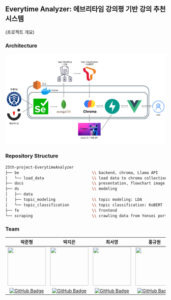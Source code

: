 ## Everytime Analyzer: 에브리타임 강의평 기반 강의 추천 시스템
(프로젝트 개요)

### Architecture
![image](https://github.com/YBIGTA/25th-project-EverytimeAnalyzer/blob/main/docs/flowchart.png)

### Repository Structure
```bash
25th-project-EverytimeAnalyzer
├── be                                \\ backend, chroma, Llama API
│   └── load_data                     \\ load data to chroma collections
├── docs                              \\ presentation, flowchart image
├── ds                                \\ modeling
│   ├── data
│   ├── topic_modeling                \\ topic modeling: LDA
│   └── topic_classification          \\ topic classification: KoBERT
├── fe                                \\ frontend
└── scraping                          \\ crawling data from Yonsei portal and Everytime
```

### Team
|박준형|박지은|최서영|홍규원|
|:---:|:---:|:---:|:---:|
|<img src="https://avatars.githubusercontent.com/u/147307286?v=4" width="120" height="120">|<img src="https://avatars.githubusercontent.com/u/97666193?v=4" width="120" height="120">|<img src="https://avatars.githubusercontent.com/u/175555303?v=4" width="120" height="120">|<img src="https://avatars.githubusercontent.com/u/155924433?v=4" width="120" height="120">|
|[![GitHub Badge](https://img.shields.io/badge/-GitHub-black?style=flat-square&logo=github&link=https://github.com/jsybf)](https://github.com/jsybf)|[![GitHub Badge](https://img.shields.io/badge/-GitHub-black?style=flat-square&logo=github&link=https://github.com/iamzieun)](https://github.com/iamzieun)|[![GitHub Badge](https://img.shields.io/badge/-GitHub-black?style=flat-square&logo=github&link=https://github.com/choi613504)](https://github.com/choi613504)|[![GitHub Badge](https://img.shields.io/badge/-GitHub-black?style=flat-square&logo=github&link=https://github.com/kkyu0215)](https://github.com/kkyu0215)|